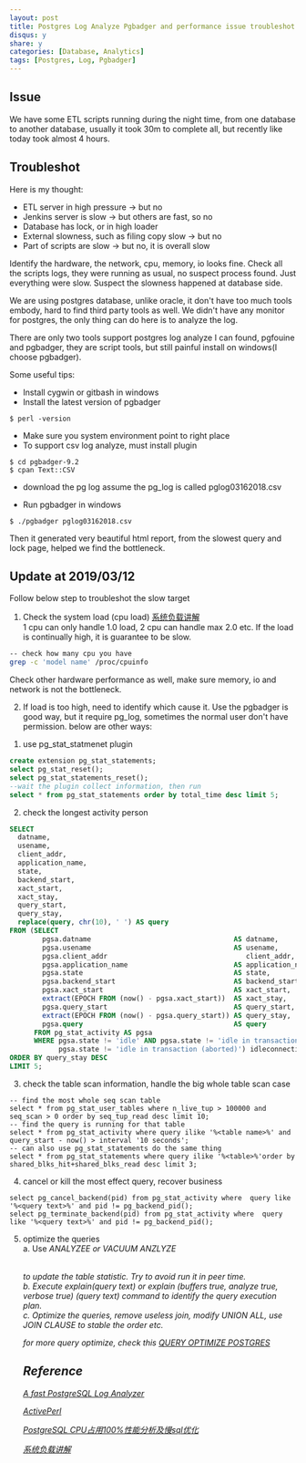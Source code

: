 ```yaml
---
layout: post
title: Postgres Log Analyze Pgbadger and performance issue troubleshot
disqus: y
share: y
categories: [Database, Analytics]
tags: [Postgres, Log, Pgbadger]
---
```


Issue
-----
We have some ETL scripts running during the night time, from one database to another database, usually it took 30m to complete all, but recently like today took almost 4 hours. 

Troubleshot
-----------

Here is my thought:
* ETL server in high pressure -> but no
* Jenkins server is slow -> but others are fast, so no
* Database has lock, or in high loader
* External slowness, such as filing copy slow -> but no
* Part of scripts are slow -> but no, it is overall slow

Identify the hardware, the network, cpu, memory, io looks fine. Check all the scripts logs, they were running as usual, no suspect process found. Just everything were slow. Suspect the slowness happened at database side.

We are using postgres database, unlike oracle, it don't have too much tools embody, hard to find third party tools as well. We didn't have any monitor for postgres, the only thing can do here is to analyze the log.

There are only two tools support postgres log analyze I can found, pgfouine and pgbadger, they are script tools, but still painful install on windows(I choose pgbadger).

Some useful tips:
* Install cygwin or gitbash in windows
* Install the latest version of pgbadger
~~~
$ perl -version
~~~

* Make sure you system environment point to right place
* To support csv log analyze, must install plugin
~~~
$ cd pgbadger-9.2
$ cpan Text::CSV
~~~

* download the pg log
assume the pg_log is called pglog03162018.csv

* Run pgbadger in windows
~~~
$ ./pgbadger pglog03162018.csv
~~~

Then it generated very beautiful html report, from the slowest query and lock page, helped we find the bottleneck.

Update at 2019/03/12
--------------------
Follow below step to troubleshot the slow target  
1. Check the system load (cpu load) [系统负载讲解](http://www.ruanyifeng.com/blog/2011/07/linux_load_average_explained.html)  
1 cpu can only handle 1.0 load, 2 cpu can handle max 2.0 etc. If the load is continually high, it is guarantee to be slow.  
~~~bash
-- check how many cpu you have 
grep -c 'model name' /proc/cpuinfo
~~~  
Check other hardware performance as well, make sure memory, io and network is not the bottleneck.  

2. If load is too high, need to identify which cause it. Use the pgbadger is good way, but it require pg_log, sometimes the normal user don't have permission. below are other ways:  
1) use pg_stat_statmenet plugin
~~~sql
create extension pg_stat_statements;
select pg_stat_reset();
select pg_stat_statements_reset();
--wait the plugin collect information, then run
select * from pg_stat_statements order by total_time desc limit 5;
~~~
2) check the longest activity person  
~~~sql
SELECT
  datname,
  usename,
  client_addr,
  application_name,
  state,
  backend_start,
  xact_start,
  xact_stay,
  query_start,
  query_stay,
  replace(query, chr(10), ' ') AS query
FROM (SELECT
        pgsa.datname                                   AS datname,
        pgsa.usename                                   AS usename,
        pgsa.client_addr                                  client_addr,
        pgsa.application_name                          AS application_name,
        pgsa.state                                     AS state,
        pgsa.backend_start                             AS backend_start,
        pgsa.xact_start                                AS xact_start,
        extract(EPOCH FROM (now() - pgsa.xact_start))  AS xact_stay,
        pgsa.query_start                               AS query_start,
        extract(EPOCH FROM (now() - pgsa.query_start)) AS query_stay,
        pgsa.query                                     AS query
      FROM pg_stat_activity AS pgsa
      WHERE pgsa.state != 'idle' AND pgsa.state != 'idle in transaction' AND
            pgsa.state != 'idle in transaction (aborted)') idleconnections
ORDER BY query_stay DESC
LIMIT 5;
~~~
3) check the table scan information, handle the big whole table scan case
~~~
-- find the most whole seq scan table
select * from pg_stat_user_tables where n_live_tup > 100000 and seq_scan > 0 order by seq_tup_read desc limit 10;
-- find the query is running for that table
select * from pg_stat_activity where query ilike '%<table name>%' and query_start - now() > interval '10 seconds';
-- can also use pg_stat_statements do the same thing
select * from pg_stat_statements where query ilike '%<table>%'order by shared_blks_hit+shared_blks_read desc limit 3;
~~~
4) cancel or kill the most effect query, recover business
~~~
select pg_cancel_backend(pid) from pg_stat_activity where  query like '%<query text>%' and pid != pg_backend_pid();
select pg_terminate_backend(pid) from pg_stat_activity where  query like '%<query text>%' and pid != pg_backend_pid();
~~~
5) optimize the queries  
a. Use *ANALYZEE<table>* or *VACUUM ANZLYZE<table>* to update the table statistic. Try to avoid run it in peer time.  
b. Execute explain(query text) or explain (buffers true, analyze true, verbose true) (query text) command to identify the query execution plan.  
c. Optimize the queries, remove useless join, modify *UNION ALL*, use *JOIN CLAUSE* to stable the order etc.

for more query optimize, check this [QUERY OPTIMIZE POSTGRES](https://ycj28c.github.io/database/2019/01/29/query-optimize-postgres/)

Reference
---------
[A fast PostgreSQL Log Analyzer](https://github.com/dalibo/pgbadger)

[ActivePerl](https://www.activestate.com/activeperl)

[PostgreSQL CPU占用100%性能分析及慢sql优化](https://www.centos.bz/2017/08/postgresql-cpu-100-slow-sql)

[系统负载讲解](http://www.ruanyifeng.com/blog/2011/07/linux_load_average_explained.html)